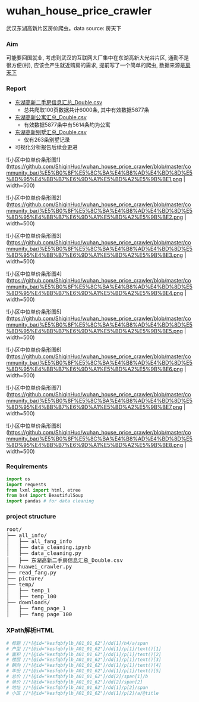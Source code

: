 # wuhan_house_price_crawler
武汉东湖高新片区房价爬虫。data source: 房天下

### Aim

可能要回国就业, 考虑到武汉的互联网大厂集中在东湖高新大光谷片区, 通勤不是很方便(村), 应该会产生就近购房的需求, 提前写了一个简单的爬虫, 数据来源是[房天下](https://wuhan.esf.fang.com/house-a013126)

### Report

* [东湖高新二手房信息汇总_Double.csv](https://github.com/ShiqinHuo/wuhan_house_price_crawler/blob/master/all_info/%E4%B8%9C%E6%B9%96%E9%AB%98%E6%96%B0%E4%BA%8C%E6%89%8B%E6%88%BF%E4%BF%A1%E6%81%AF%E6%B1%87%E6%80%BB_Double.csv)
  * 总共爬取100页数据共计6000条, 其中有效数据5877条
* [东湖高新公寓汇总_Double.csv](https://github.com/ShiqinHuo/wuhan_house_price_crawler/blob/master/all_info/%E4%B8%9C%E6%B9%96%E9%AB%98%E6%96%B0%E5%85%AC%E5%AF%93%E6%B1%87%E6%80%BB_Double.csv)
  * 有效数据5877条中有5614条均为公寓
* [东湖高新别墅汇总_Double.csv](https://github.com/ShiqinHuo/wuhan_house_price_crawler/blob/master/all_info/%E4%B8%9C%E6%B9%96%E9%AB%98%E6%96%B0%E5%88%AB%E5%A2%85%E6%B1%87%E6%80%BB_Double.csv) 
  * 仅有263条别墅记录 
* 可视化分析报告后续会更进

![小区中位单价条形图1](https://github.com/ShiqinHuo/wuhan_house_price_crawler/blob/master/community_bar/%E5%B0%8F%E5%8C%BA%E4%B8%AD%E4%BD%8D%E5%8D%95%E4%BB%B7%E6%9D%A1%E5%BD%A2%E5%9B%BE1.png | width=500)

![小区中位单价条形图2](https://github.com/ShiqinHuo/wuhan_house_price_crawler/blob/master/community_bar/%E5%B0%8F%E5%8C%BA%E4%B8%AD%E4%BD%8D%E5%8D%95%E4%BB%B7%E6%9D%A1%E5%BD%A2%E5%9B%BE2.png | width=500)


![小区中位单价条形图3](https://github.com/ShiqinHuo/wuhan_house_price_crawler/blob/master/community_bar/%E5%B0%8F%E5%8C%BA%E4%B8%AD%E4%BD%8D%E5%8D%95%E4%BB%B7%E6%9D%A1%E5%BD%A2%E5%9B%BE3.png | width=500)


![小区中位单价条形图4](https://github.com/ShiqinHuo/wuhan_house_price_crawler/blob/master/community_bar/%E5%B0%8F%E5%8C%BA%E4%B8%AD%E4%BD%8D%E5%8D%95%E4%BB%B7%E6%9D%A1%E5%BD%A2%E5%9B%BE4.png | width=500)


![小区中位单价条形图5](https://github.com/ShiqinHuo/wuhan_house_price_crawler/blob/master/community_bar/%E5%B0%8F%E5%8C%BA%E4%B8%AD%E4%BD%8D%E5%8D%95%E4%BB%B7%E6%9D%A1%E5%BD%A2%E5%9B%BE5.png | width=500)


![小区中位单价条形图6](https://github.com/ShiqinHuo/wuhan_house_price_crawler/blob/master/community_bar/%E5%B0%8F%E5%8C%BA%E4%B8%AD%E4%BD%8D%E5%8D%95%E4%BB%B7%E6%9D%A1%E5%BD%A2%E5%9B%BE6.png | width=500)


![小区中位单价条形图7](https://github.com/ShiqinHuo/wuhan_house_price_crawler/blob/master/community_bar/%E5%B0%8F%E5%8C%BA%E4%B8%AD%E4%BD%8D%E5%8D%95%E4%BB%B7%E6%9D%A1%E5%BD%A2%E5%9B%BE7.png | width=500)


![小区中位单价条形图8](https://github.com/ShiqinHuo/wuhan_house_price_crawler/blob/master/community_bar/%E5%B0%8F%E5%8C%BA%E4%B8%AD%E4%BD%8D%E5%8D%95%E4%BB%B7%E6%9D%A1%E5%BD%A2%E5%9B%BE8.png | width=500)




### Requirements

```python
import os
import requests
from lxml import html, etree
from bs4 import BeautifulSoup
import pandas # for data cleaning
```
### project structure

<div class="highlight-none notranslate"><div class="highlight"><pre><span></span>root/
├── all_info/
│   ├── all_fang_info
│   ├── data_cleaning.ipynb
│   ├── data_cleaning.py
│   ├── 东湖高新二手房信息汇总_Double.csv
├── huawei_crawler.py
├── read_fang.py
├── picture/
├── temp/
│   ├── temp_1
│   ├── temp_100
├── downloads/
│   ├── fang_page_1
│   ├── fang_page_100
</pre></div>
</div>


### XPath解析HTML
```python
# 标题 //*[@id="kesfqbfylb_A01_01_62"]/dd[1]/h4/a/span
# 户型 //*[@id="kesfqbfylb_A01_01_62"]/dd[1]/p[1]/text()[1]
# 面积 //*[@id="kesfqbfylb_A01_01_62"]/dd[1]/p[1]/text()[2]
# 楼层 //*[@id="kesfqbfylb_A01_01_62"]/dd[1]/p[1]/text()[3]
# 朝向 //*[@id="kesfqbfylb_A01_01_62"]/dd[1]/p[1]/text()[4]
# 年份 //*[@id="kesfqbfylb_A01_01_62"]/dd[1]/p[1]/text()[5]
# 总价 //*[@id="kesfqbfylb_A01_01_62"]/dd[2]/span[1]/b
# 单价 //*[@id="kesfqbfylb_A01_01_62"]/dd[2]/span[2]
# 地址 //*[@id="kesfqbfylb_A01_01_62"]/dd[1]/p[2]/span
# 小区 //*[@id="kesfqbfylb_A01_01_62"]/dd[1]/p[2]/a/@title
```

